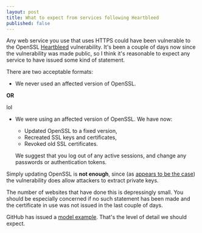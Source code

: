 ```yaml
---
layout: post
title: What to expect from services following Heartbleed
published: false
---
```


Any web service you use that uses HTTPS could have been vulnerable to the OpenSSL [Heartbleed](http://heartbleed.com) vulnerability. It's been a couple of days now since the vulnerability was made public, so I think it's reasonable to expect any service to have issued some kind of statement.

There are two acceptable formats:

* We never used an affected version of OpenSSL.

**OR**

lol

* We were using an affected version of OpenSSL. We have now:
  * Updated OpenSSL to a fixed version,
  * Recreated SSL keys and certificates,
  * Revoked old SSL certificates.

  We suggest that you log out of any active sessions, and change any passwords
  or authentication tokens.

Simply updating OpenSSL is **not enough**, since (as [appears to be the case](https://twitter.com/1njected/status/453781230593769472)) the vulnerability does allow attackers to extract private keys.

The number of websites that have done this is depressingly small. You should be
especially concerned if no such statement has been made and the certificate in
use was not issued in the last couple of days.

GitHub has issued a [model
example](https://github.com/blog/1818-security-heartbleed-vulnerability).
That's the level of detail we should expect.